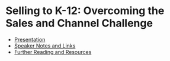 # Selling to K-12: Overcoming the Sales and Channel Challenge
* [Presentation](Selling_to_K-12-Overcoming_the_Sales_and_Channel_Challenge.pptx)
* [Speaker Notes and Links](SPEAKERNOTES.md)
* [Further Reading and Resources](READING_and_RESOURCES.md)
